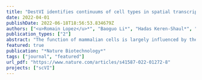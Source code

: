 ```yaml
---
title: "DestVI identifies continuums of cell types in spatial transcriptomics data"
date: 2022-04-01
publishDate: 2022-06-18T18:56:53.834679Z
authors: ["<u>Romain Lopez</u>*", "Baoguo Li*", "Hadas Keren-Shaul*", "Pierre Boyeau", "Merav Kedmi", "David Pilzer", "Adam Jelinski", "Ido Yofe", "Eyal David", "Allon Wagner", "Can Ergen", "Yoseph Addadi", "Ofra Golani", "Franca Ronchese", "Michael I Jordan", "Ido Amit", "Nir Yosef"]
publication_types: ["2"]
abstract: "The function of mammalian cells is largely influenced by their tissue microenvironment. Advances in spatial transcriptomics open the way for studying these important determinants of cellular function by enabling a transcriptome-wide evaluation of gene expression in situ. A critical limitation of the current technologies, however, is that their resolution is limited to niches (spots) of sizes well beyond that of a single cell, thus providing measurements for cell aggregates which may mask critical interactions between neighboring cells of different types. While joint analysis with single-cell RNA-sequencing (scRNA-seq) can be leveraged to alleviate this problem, current analyses are limited to a discrete view of cell type proportion inside every spot. This limitation becomes critical in the common case where, even within a cell type, there is a continuum of cell states that cannot be clearly demarcated but reflects important differences in the way cells function and interact with their surroundings. To address this, we developed Deconvolution of Spatial Transcriptomics profiles using Variational Inference (DestVI), a probabilistic method for multi-resolution analysis for spatial transcriptomics that explicitly models continuous variation within cell types. Using simulations, we demonstrate that DestVI is capable of providing higher resolution compared to the existing methods and that it can estimate gene expression by every cell type inside every spot. We then introduce an automated pipeline that uses DestVI for analysis of single tissue slices and comparison between tissues. We apply this pipeline to study the immune crosstalk within lymph nodes to infection and explore the spatial organization of a mouse tumor model. In both cases, we demonstrate that DestVI can provide a high resolution and accurate spatial characterization of the cellular organization of these tissues, and that it is capable of identifying important cell-type-specific changes in gene expression - between different tissue regions or between conditions. DestVI is available as an open-source software package in the scvi-tools codebase (https://scvi-tools.org)."
featured: true
publication: "*Nature Biotechnology*"
tags: ["journal", "featured"]
url_pdf: "https://www.nature.com/articles/s41587-022-01272-8"
projects: ["scVI"]
---
```


